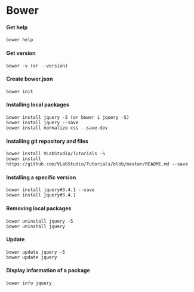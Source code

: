 # Bower

#### Get help
```shell
bower help
```

#### Get version
```shell
bower -v (or --version)
```

#### Create bower.json
```shell
bower init
```

#### Installing local packages
```shell
bower install jquery -S (or bower i jquery -S)
bower install jquery --save
bower install normalize-css --save-dev
```

#### Installing git repository and files
```shell
bower install VLabStudio/Tutorials -S
bower install https://github.com/VLabStudio/Tutorials/blob/master/README.md --save
```

#### Installing a specific version
```shell
bower install jquery#3.4.1 --save
bower install jquery#3.4.1
```

#### Removing local packages
```shell
bower uninstall jquery -S
bower uninstall jquery
```

#### Update
```shell
bower update jquery -S
bower update jquery
```

#### Display information of a package
```shell
bower info jquery
```